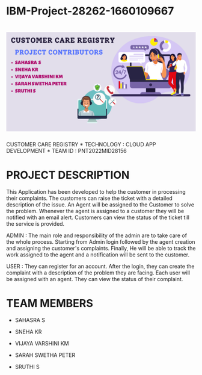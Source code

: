 # IBM-Project-28262-1660109667
<h1 align="fill" >
 <img src="purple.png" />
</h1>
CUSTOMER CARE REGISTRY 
  * TECHNOLOGY : CLOUD APP DEVELOPMENT
  *  TEAM ID : PNT2022MID28156
    
# PROJECT DESCRIPTION 

This Application has been developed to help the customer in processing their complaints. The customers can raise the ticket with a detailed description of the issue. An Agent will be assigned to the Customer to solve the problem. Whenever the agent is assigned to a customer they will be notified with an email alert. Customers can view the status of the ticket till the service is provided.

ADMIN : The main role and responsibility of the admin are to take care of the whole process. Starting from Admin login followed by the agent creation and assigning the customer's complaints. Finally, He will be able to track the work assigned to the agent and a notification will be sent to the customer.

USER : They can register for an account. After the login, they can create the complaint with a description of the problem they are facing. Each user will be assigned with an agent. They can view the status of their complaint.

# TEAM MEMBERS  

  * SAHASRA S
  
  * SNEHA KR 
  
  * VIJAYA VARSHINI KM
  
  * SARAH SWETHA PETER
  
  * SRUTHI S
  
